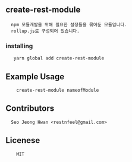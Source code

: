 ## create-rest-module
```
  npm 모듈개발을 위해 필요한 설정들을 묶어둔 모듈입니다.
  rollup.js로 구성되어 있습니다.
```

### installing
```
   yarn global add create-rest-module
```

## Example Usage
```
    create-rest-module nameofModule
```

## Contributors
```
  Seo Jeong Hwan <restnfeel@gmail.com>
```

## Licenese
```
    MIT
```